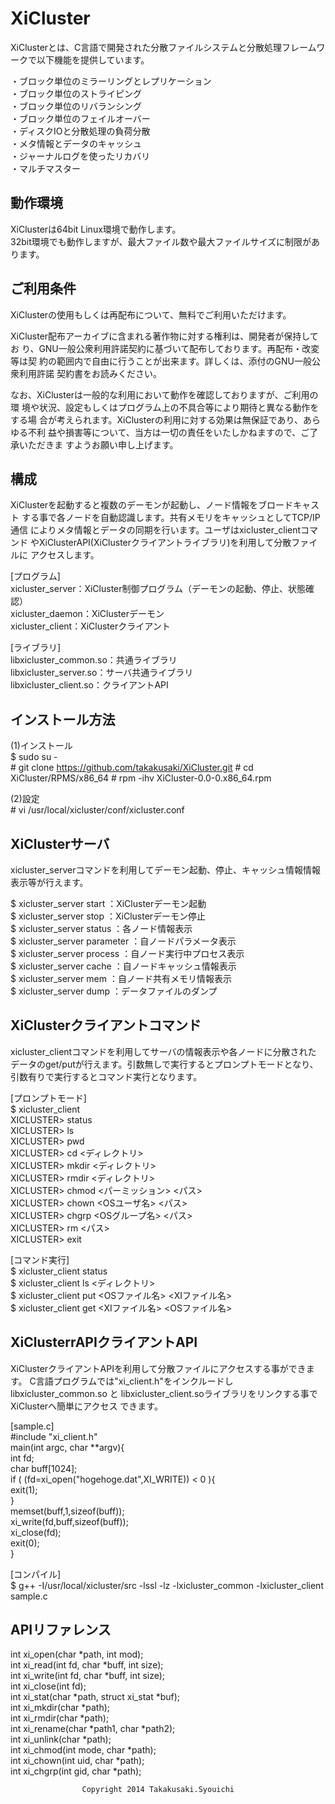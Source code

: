 XiCluster
======================
XiClusterとは、C言語で開発された分散ファイルシステムと分散処理フレームワークで以下機能を提供しています。  

・ブロック単位のミラーリングとレプリケーション  
・ブロック単位のストライピング  
・ブロック単位のリバランシング  
・ブロック単位のフェイルオーバー  
・ディスクIOと分散処理の負荷分散  
・メタ情報とデータのキャッシュ  
・ジャーナルログを使ったリカバリ  
・マルチマスター


動作環境
------
XiClusterは64bit Linux環境で動作します。  
32bit環境でも動作しますが、最大ファイル数や最大ファイルサイズに制限があります。

ご利用条件
------
XiClusterの使用もしくは再配布について、無料でご利用いただけます。  

XiCluster配布アーカイブに含まれる著作物に対する権利は、開発者が保持してお
り、GNU一般公衆利用許諾契約に基づいて配布しております。再配布・改変等は契
約の範囲内で自由に行うことが出来ます。詳しくは、添付のGNU一般公衆利用許諾
契約書をお読みください。

なお、XiClusterは一般的な利用において動作を確認しておりますが、ご利用の環
境や状況、設定もしくはプログラム上の不具合等により期待と異なる動作をする場
合が考えられます。XiClusterの利用に対する効果は無保証であり、あらゆる不利
益や損害等について、当方は一切の責任をいたしかねますので、ご了承いただきま
すようお願い申し上げます。

構成
------
XiClusterを起動すると複数のデーモンが起動し、ノード情報をブロードキャスト
する事で各ノードを自動認識します。共有メモリをキャッシュとしてTCP/IP通信
によりメタ情報とデータの同期を行います。ユーザはxicluster_clientコマンド
やXiClusterAPI(XiClusterクライアントライブラリ)を利用して分散ファイルに
アクセスします。

[プログラム]  
xicluster_server：XiCluster制御プログラム（デーモンの起動、停止、状態確認）  
xicluster_daemon：XiClusterデーモン  
xicluster_client：XiClusterクライアント  

[ライブラリ]  
libxicluster_common.so：共通ライブラリ  
libxicluster_server.so：サーバ共通ライブラリ  
libxicluster_client.so：クライアントAPI  

インストール方法
------

(1)インストール  
	$ sudo su -  
	# git clone https://github.com/takakusaki/XiCluster.git
	# cd XiCluster/RPMS/x86_64
	# rpm -ihv XiCluster-0.0-0.x86_64.rpm

(2)設定  
	# vi /usr/local/xicluster/conf/xicluster.conf  

XiClusterサーバ
------
xicluster_serverコマンドを利用してデーモン起動、停止、キャッシュ情報情報
表示等が行えます。

$ xicluster_server start      ：XiClusterデーモン起動  
$ xicluster_server stop       ：XiClusterデーモン停止  
$ xicluster_server status     ：各ノード情報表示  
$ xicluster_server parameter  ：自ノードパラメータ表示  
$ xicluster_server process    ：自ノード実行中プロセス表示  
$ xicluster_server cache      ：自ノードキャッシュ情報表示  
$ xicluster_server mem        ：自ノード共有メモリ情報表示  
$ xicluster_server dump <file>：データファイルのダンプ  

XiClusterクライアントコマンド
------
xicluster_clientコマンドを利用してサーバの情報表示や各ノードに分散された
データのget/putが行えます。引数無しで実行するとプロンプトモードとなり、
引数有りで実行するとコマンド実行となります。
  
[プロンプトモード]  
$ xicluster_client  
XICLUSTER> status  
XICLUSTER> ls  
XICLUSTER> pwd  
XICLUSTER> cd <ディレクトリ>  
XICLUSTER> mkdir <ディレクトリ>  
XICLUSTER> rmdir <ディレクトリ>  
XICLUSTER> chmod <パーミッション> <パス>  
XICLUSTER> chown <OSユーザ名> <パス>  
XICLUSTER> chgrp <OSグループ名> <パス>  
XICLUSTER> rm <パス>  
XICLUSTER> exit  
  
[コマンド実行]  
$ xicluster_client status  
$ xicluster_client ls <ディレクトリ>  
$ xicluster_client put <OSファイル名> <XIファイル名>  
$ xicluster_client get <XIファイル名> <OSファイル名>  


XiClusterrAPIクライアントAPI
------
XiClusterクライアントAPIを利用して分散ファイルにアクセスする事ができます。
C言語プログラムでは"xi_client.h"をインクルードし libxicluster_common.so と
libxicluster_client.soライブラリをリンクする事でXiClusterへ簡単にアクセス
できます。

[sample.c]  
	#include "xi_client.h"  
	main(int argc, char **argv){  
	      int fd;  
	      char buff[1024];  
	      if ( (fd=xi_open("hogehoge.dat",XI_WRITE)) < 0 ){  
	          exit(1);  
	      }  
	      memset(buff,1,sizeof(buff));  
	      xi_write(fd,buff,sizeof(buff));  
	      xi_close(fd);  
	      exit(0);  
	}  
  
[コンパイル]  
	$ g++ -I/usr/local/xicluster/src -lssl -lz -lxicluster_common -lxicluster_client sample.c  

APIリファレンス
------
int xi_open(char *path, int mod);  
int xi_read(int fd, char *buff, int size);  
int xi_write(int fd, char *buff, int size);  
int xi_close(int fd);  
int xi_stat(char *path, struct xi_stat *buf);  
int xi_mkdir(char *path);  
int xi_rmdir(char *path);  
int xi_rename(char *path1, char *path2);  
int xi_unlink(char *path);  
int xi_chmod(int mode, char *path);  
int xi_chown(int uid, char *path);  
int xi_chgrp(int gid, char *path);  
  
                    Copyright 2014 Takakusaki.Syouichi
